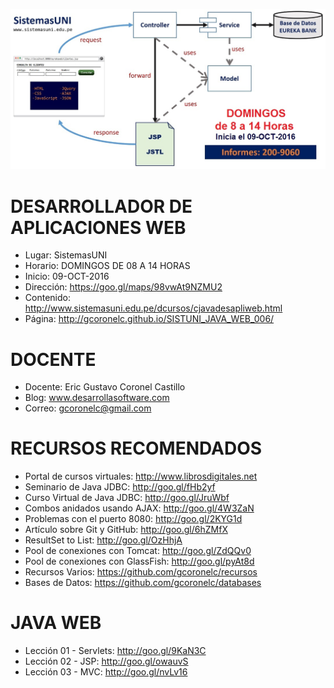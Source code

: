![Java Web](https://raw.githubusercontent.com/gcoronelc/SISTUNI_JAVA_WEB_006/master/JavaWeb006.jpg)

# DESARROLLADOR DE APLICACIONES WEB

- Lugar: SistemasUNI
- Horario: DOMINGOS DE 08 A 14 HORAS
- Inicio: 09-OCT-2016
- Dirección: https://goo.gl/maps/98vwAt9NZMU2
- Contenido: http://www.sistemasuni.edu.pe/dcursos/cjavadesapliweb.html
- Página: http://gcoronelc.github.io/SISTUNI_JAVA_WEB_006/

# DOCENTE

- Docente: Eric Gustavo Coronel Castillo
- Blog: www.desarrollasoftware.com
- Correo: gcoronelc@gmail.com

# RECURSOS RECOMENDADOS

- Portal de cursos virtuales: http://www.librosdigitales.net
- Seminario de Java JDBC: http://goo.gl/fHb2yf
- Curso Virtual de Java JDBC: http://goo.gl/JruWbf
- Combos anidados usando AJAX: http://goo.gl/4W3ZaN
- Problemas con el puerto 8080: http://goo.gl/2KYG1d
- Artículo sobre Git y GitHub: http://goo.gl/6hZMfX
- ResultSet to List: http://goo.gl/OzHhjA
- Pool de conexiones con Tomcat: http://goo.gl/ZdQQv0
- Pool de conexiones con GlassFish: http://goo.gl/pyAt8d
- Recursos Varios: https://github.com/gcoronelc/recursos
- Bases de Datos: https://github.com/gcoronelc/databases



# JAVA WEB
 
- Lección 01 - Servlets: http://goo.gl/9KaN3C
- Lección 02 - JSP: http://goo.gl/owauvS
- Lección 03 - MVC: http://goo.gl/nvLv16








